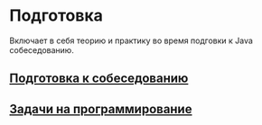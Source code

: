 Подготовка
==========

Включает в себя теорию и практику во время подговки к Java собеседованию.

[Подготовка к собеседованию](notes/Interview.md)
-----------------------------------------

[Задачи на программирование](jcproblems/README.md)
--------------------------
